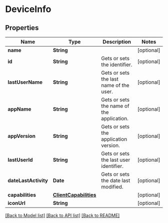 # DeviceInfo

## Properties
Name | Type | Description | Notes
------------ | ------------- | ------------- | -------------
**name** | **String** |  | [optional] 
**id** | **String** | Gets or sets the identifier. | [optional] 
**lastUserName** | **String** | Gets or sets the last name of the user. | [optional] 
**appName** | **String** | Gets or sets the name of the application. | [optional] 
**appVersion** | **String** | Gets or sets the application version. | [optional] 
**lastUserId** | **String** | Gets or sets the last user identifier. | [optional] 
**dateLastActivity** | **Date** | Gets or sets the date last modified. | [optional] 
**capabilities** | [**ClientCapabilities**](ClientCapabilities.md) |  | [optional] 
**iconUrl** | **String** |  | [optional] 

[[Back to Model list]](../README.md#documentation-for-models) [[Back to API list]](../README.md#documentation-for-api-endpoints) [[Back to README]](../README.md)


